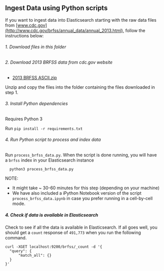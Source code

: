## Ingest Data using Python scripts

If you want to ingest data into Elasticsearch starting with the raw data files from [www.cdc.gov](http://www.cdc.gov/brfss/annual_data/annual_2013.html), follow the instructions below:


###### 1. Download files in this folder <br>

###### 2. Download 2013 BRFSS data from cdc.gov website <br>

  - [2013 BRFSS ASCII.zip](http://www.cdc.gov/brfss/annual_data/2013/files/LLCP2013ASC.ZIP)

  Unzip and copy the files into the folder containing the files downloaded in step 1.

###### 3. Install Python dependencies

Requires Python 3

Run `pip install -r requirements.txt`

###### 4. Run Python script to process and index data<br>
  Run `process_brfss_data.py`. When the script is done running, you will have a `brfss` index in your Elasticsearch instance
```
  python3 process_brfss_data.py
```
NOTE:
- It might take ~ 30-60 minutes for this step (depending on your machine)
- We have also included a iPython Notebook version of the script `process_brfss_data.ipynb` in case you prefer running in a cell-by-cell mode.

##### 4. Check if data is available in Elasticsearch
Check to see if all the data is available in Elasticsearch. If all goes well, you should get a `count` response of `491,773` when you run the following command.

  ```shell
  curl -XGET localhost:9200/brfss/_count -d '{
  	"query": {
  		"match_all": {}
  	}
  }'
  ```
